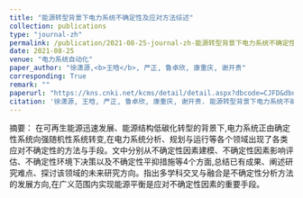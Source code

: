 ```yaml
---
title: "能源转型背景下电力系统不确定性及应对方法综述"
collection: publications
type: "journal-zh"
permalink: /publication/2021-08-25-journal-zh-能源转型背景下电力系统不确定性及应对方法综述
date: 2021-08-25
venue: "电力系统自动化"
paper_author: "徐潇源,<b>王晗</b>, 严正, 鲁卓欣, 康重庆, 谢开贵"
corresponding: True
remark: ""
paperurl: "https://kns.cnki.net/kcms/detail/detail.aspx?dbcode=CJFD&dbname=CJFDLAST2021&filename=DLXT202116002&uniplatform=NZKPT&v=lzPv3VaLE-mH_W4bS0XaBd6P6GvcnLghdZfwlwPkYoEh_X8eAMU66jaszq1SH5PD"
citation: '徐潇源, 王晗, 严正, 鲁卓欣, 康重庆, 谢开贵. 能源转型背景下电力系统不确定性及应对方法综述[J]. 电力系统自动化, 2021, 45(16): 2-13.'
---
```


摘要：
在可再生能源迅速发展、能源结构低碳化转型的背景下,电力系统正由确定性系统向强随机性系统转变,在电力系统分析、规划与运行等各个领域出现了各类应对不确定性的方法与手段。文中分别从不确定性因素建模、不确定性因素影响评估、不确定性环境下决策以及不确定性平抑措施等4个方面,总结已有成果、阐述研究难点、探讨该领域的未来研究方向。指出多学科交叉与融合是不确定性分析方法的发展方向,在广义范围内实现能源平衡是应对不确定性因素的重要手段。 
